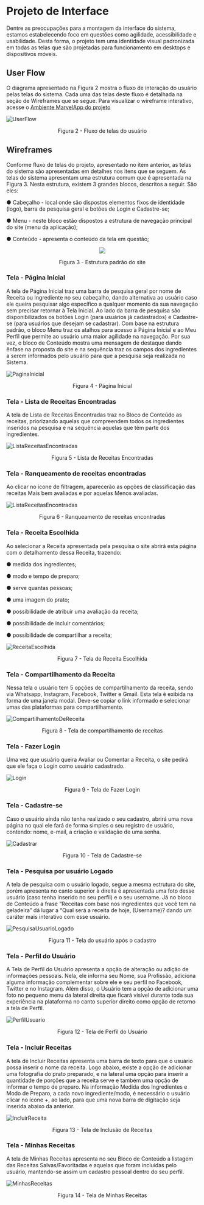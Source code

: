 # Projeto de Interface

Dentre as preocupações para a montagem da interface do sistema, estamos estabelecendo foco em questões como agilidade, acessibilidade e usabilidade. Desta forma, o projeto tem uma identidade visual padronizada em todas as telas que são projetadas para funcionamento em desktops e dispositivos móveis.

## User Flow

O diagrama apresentado na Figura 2 mostra o fluxo de interação do usuário pelas telas do sistema. Cada uma das telas deste fluxo é detalhada na seção de Wireframes que se segue. Para visualizar o wireframe interativo, acesse o <a href="https://marvelapp.com/project/6437467">Ambiente MarvelApp do projeto</a>

![UserFlow](img/userflow.jpg)

<p align="center">Figura 2 - Fluxo de telas do usuário</p>

## Wireframes

Conforme fluxo de telas do projeto, apresentado no item anterior, as telas do sistema são apresentadas em detalhes nos itens que se seguem. As telas do sistema apresentam uma estrutura comum que é apresentada na Figura 3. Nesta estrutura, existem 3 grandes blocos, descritos a seguir. São eles:

  ● Cabeçalho - local onde são dispostos elementos fixos de identidade (logo), barra de pesquisa geral e botões de Login e Cadastre-se;

  ● Menu - neste bloco estão dispostos a estrutura de navegação principal do site (menu da aplicação);

  ● Conteúdo - apresenta o conteúdo da tela em questão;

<div align="center">
  <img src="img/Wireframes_QReceita.jpg">
</div>

<p align="center">Figura 3 - Estrutura padrão do site</p>

### Tela - Página Inicial

A tela de Página Inicial traz uma barra de pesquisa geral por nome de Receita ou Ingrediente no seu cabeçalho, dando alternativa ao usuário caso ele queira pesquisar algo específico a qualquer momento da sua navegação sem precisar retornar à Tela Inicial. Ao lado da barra de pesquisa são disponibilizados os botões Login (para usuários já cadastrados) e Cadastre-se (para usuários que desejam se cadastrar).
Com base na estrutura padrão, o bloco Menu traz os atalhos para acesso à Página Inicial e ao Meu Perfil que permite ao usuário uma maior agilidade na navegação. 
Por sua vez, o bloco de Conteúdo mostra uma mensagem de destaque dando ênfase na proposta do site e na sequência traz os campos dos ingredientes a serem informados pelo usuário para que a pesquisa seja realizada no Sistema. 

![PaginaInicial](img/Tela_Inicial_QReceita.jpg)

<p align="center">Figura 4 - Página Inicial</p>

### Tela - Lista de Receitas Encontradas

A tela de Lista de Receitas Encontradas traz no Bloco de Conteúdo as receitas,  priorizando aquelas que compreendem todos os ingredientes inseridos na pesquisa e na sequência aquelas que têm parte dos ingredientes. 

![ListaReceitasEncontradas](img/Lista_de_Receitas_Encontradas.jpg)

<p align="center">Figura 5 - Lista de Receitas Encontradas</p>

### Tela - Ranqueamento de receitas encontradas

Ao clicar no ícone de filtragem, aparecerão as opções de classificação das receitas Mais bem avaliadas e por aquelas Menos avaliadas.

![ListaReceitasEncontradas](img/Ranqueamento_de_Receitas_Encontradas.jpg)

<p align="center">Figura 6 - Ranqueamento de receitas encontradas</p>

### Tela - Receita Escolhida

Ao selecionar a Receita apresentada pela pesquisa o site abrirá esta página com o detalhamento dessa Receita, trazendo:

  ● medida dos ingredientes;
  
  ● modo e tempo de preparo;
  
  ● serve quantas pessoas;
  
  ● uma imagem do prato;
  
  ● possibilidade de atribuir uma avaliação da receita;
  
  ● possibilidade de incluir comentários;
  
  ● possibilidade de compartilhar a receita;
  
![ReceitaEscolhida](img/Receita_Escolhida.jpg)

<p align="center">Figura 7 - Tela de Receita Escolhida</p>

### Tela - Compartilhamento da Receita

Nessa tela o usuário tem 5 opções de compartilhamento da receita, sendo via Whatsapp, Instagram, Facebook, Twitter e Gmail. Esta tela é exibida na forma de uma janela modal. Deve-se copiar o link informado e selecionar umas das plataformas para compartilhamento.

![CompartilhamentoDeReceita](img/Compartilhament_de_Receita.jpg)

<p align="center">Figura 8 - Tela de compartilhamento de receitas</p>

### Tela - Fazer Login

Uma vez que usuário queira Avaliar ou Comentar a Receita, o site pedirá que ele faça o Login como usuário cadastrado.

![Login](img/Login.jpg)

<p align="center">Figura 9 - Tela de Fazer Login</p>

### Tela - Cadastre-se

Caso o usuário ainda não tenha realizado o seu cadastro, abrirá uma nova página no qual ele fará de forma simples o seu registro de usuário, contendo: nome, e-mail, a criação e validação de uma senha.

![Cadastrar](img/Cadastre-se.jpg)

<p align="center">Figura 10 - Tela de Cadastre-se</p>

### Tela - Pesquisa por usuário Logado

A tela de pesquisa com o usuário logado, segue a mesma estrutura do site, porém apresenta no canto superior à direita é apresentada uma foto desse usuário (caso tenha inserido no seu perfil) e o seu username. Já no bloco de Conteúdo a frase “Receitas com base nos ingredientes que você tem na geladeira” dá lugar a “Qual será a receita de hoje, (Username)? dando um caráter mais interativo com esse usuário.

![PesquisaUsuarioLogado](img/Pesquisa_por_Usuário_Logado.jpg)

<p align="center">Figura 11 - Tela do usuário após o cadastro</p>

### Tela - Perfil do Usuário

A Tela de Perfil do Usuário apresenta a opção de alteração ou adição de informações pessoais. Nela, ele informa seu Nome, sua Profissão, adiciona alguma informação complementar sobre ele e seu perfil no Facebook, Twitter e no Instagram. Além disso, o Usuário tem a opção de adicionar uma foto no pequeno menu da lateral direita que ficará visível durante toda sua experiência na plataforma no canto superior direito como opção de retorno a tela de Perfil.

![PerfilUsuario](img/Pefil_do_Usuário.jpg)

<p align="center">Figura 12 - Tela de Perfil do Usuário</p>

### Tela - Incluir Receitas

A tela de Incluir Receitas apresenta uma barra de texto para que o usuário possa inserir o nome da receita. Logo abaixo, existe a opção de adicionar uma fotografia do prato preparado, e na lateral uma opção para inserir a quantidade de porções que a receita serve e também uma opção de informar o tempo de preparo. Na informação Medida dos Ingredientes e Modo de Preparo, a cada novo ingrediente/modo, é necessário o usuário clicar no ícone +, ao lado, para que uma nova barra de digitação seja inserida abaixo da anterior.

![IncluirReceita](img/Inclusão_de_Receitas.jpg)

<p align="center">Figura 13 - Tela de Inclusão de Receitas</p>

### Tela - Minhas Receitas

A tela de Minhas Receitas apresenta no seu Bloco de Conteúdo a listagem das Receitas Salvas/Favoritadas e aquelas que foram incluídas pelo usuário, mantendo-se assim um cadastro pessoal dentro do seu perfil.

![MinhasReceitas](img/Minhas_Receitas.jpg)

<p align="center">Figura 14 - Tela de Minhas Receitas</p>
